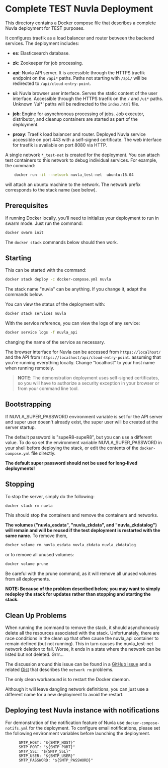 # Complete TEST Nuvla Deployment

This directory contains a Docker compose file that describes a complete
Nuvla deployment for TEST purposes.

It configures traefik as a load balancer and router between the
backend services.  The deployment includes:

 - **es**: Elasticsearch database.
 
 - **zk**: Zookeeper for job processing.
 
 - **api**: Nuvla API server. It is accessible through the HTTPS
   traefik endpoint on the `/api*` paths. Paths not starting with
   `/api/` will be redirected to `/api/cloud-entry-point`.
   
 - **ui**: Nuvla browser user interface. Serves the static content of
   the user interface. Accessible through the HTTPS traefik on the `/`
   and `/ui*` paths. Unknown '/ui*' paths will be redirected to the
   `index.html` file.
   
 - **job**: Engine for asynchronous processing of jobs. Job
   executor, distributor, and cleanup containers are started as part
   of the deployment.
 
 - **proxy**: Traefik load balancer and router. Deployed Nuvla service
   accessible on port 443 with a self-signed certificate. The web
   interface for traefik is available on port 8080 via HTTP.

A single network `*_test-net` is created for the deployment. You can
attach test containers to this network to debug individual services.
For example, the command:

```sh
    docker run -it --network nuvla_test-net  ubuntu:16.04
```

will attach an ubuntu machine to the network. The network prefix
corresponds to the stack name (see below).

## Prerequisites

If running Docker locally, you'll need to initialize your deployment
to run in swarm mode. Just run the command:

```sh
docker swarm init
```

The `docker stack` commands below should then work.

## Starting

This can be started with the command:

```sh
docker stack deploy -c docker-compose.yml nuvla
```

The stack name "nuvla" can be anything.  If you change it, adapt the
commands below.

You can view the status of the deployment with:

```sh
docker stack services nuvla
```

With the service reference, you can view the logs of any service:

```sh
docker service logs -f nuvla_api
```

changing the name of the service as necessary.

The browser interface for Nuvla can be accessed from
`https://localhost/` and the API from
`https://localhost/api/cloud-entry-point`.  assuming that you're
running everything locally.  Change "localhost" to your host name when
running remotely.

> **NOTE**: The demonstration deployment uses self-signed
> certificates, so you will have to authorize a security exception in
> your browser or from your command line tool.

## Bootstrapping

If NUVLA_SUPER_PASSWORD environment variable is set for the API server
and super user doesn't already exist, the super user will be created
at the server startup.

The default password is "supeR8-supeR8", but you can use a different
value. To do so set the environment variable NUVLA_SUPER_PASSWORD in
your shell before deploying the stack, or edit the contents of the
`docker-compose.yml` file directly.

**The default super password should not be used for long-lived
deployments!**

## Stopping

To stop the server, simply do the following:

```sh
docker stack rm nuvla
```

This should stop the containers and remove the containers and
networks.

**The volumes ("nuvla_esdata", "nuvla_zkdata", and "nuvla_zkdatalog")
will remain and will be reused if the test deployment is restarted
with the same name.** To remove them,

```sh
docker volume rm nuvla_esdata nuvla_zkdata nuvla_zkdatalog
```

or to remove all unused volumes:

```sh
docker volume prune
```

Be careful with the prune command, as it will remove all unused
volumes from all deployments.

**NOTE: Because of the problem described below, you may want to simply
redeploy the stack for updates rather than stopping and starting the
stack.**

## Clean Up Problems

When running the command to remove the stack, it should asynchonously
delete all the resources associated with the stack. Unfortunately,
there are race conditions in the clean up that often cause the
nuvla_api container to remain defined (but not running).  This in turn
causes the nuvla_test-net network deletion to fail. Worse, it ends in
a state where the network can be listed but not deleted. Grrr...

The discussion around this issue can be found in a [GitHub
issue](https://github.com/moby/moby/issues/32620) and a related
[Gist](https://gist.github.com/dperny/86bb33f195e4a3c27bbc497372652994)
that describes the `network rm` problems.

The only clean workaround is to restart the Docker daemon.

Although it will leave dangling network definitions, you can just use
a different name for a new deployment to avoid the restart.

## Deploying test Nuvla instance with notifications

For demonstration of the notification feature of Nuvla use `docker-compose-notifs.yml`
for the deployment. To configure email notifications, please set the following
environment variables before launching the deployment.

```
      SMTP_HOST: "${SMTP_HOST}"
      SMTP_PORT: "${SMTP_PORT}"
      SMTP_SSL: "${SMTP_SSL}"
      SMTP_USER: "${SMTP_USER}"
      SMTP_PASSWORD: "${SMTP_PASSWORD}"
```